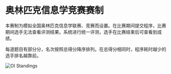﻿# 奥林匹克信息学竞赛赛制

本赛制为模拟全国奥林匹克信息学联赛、竞赛而设置。在比赛期间提交程序，比赛期间选手无法查看评测结果。系统进行统一评测，选手在比赛结束后可查看到成绩。

每道题目有部分分，名次按照总得分降序排列。在总得分相同时，程序耗时越少的选手排名越靠前。

![OI Standings](~/images/oi-standings.png)